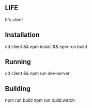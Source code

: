 ## LIFE
It's alive!

## Installation
cd client && npm install && npm run build

## Running
cd client && npm run dev-server

## Building
npm run build
npm run build:watch

